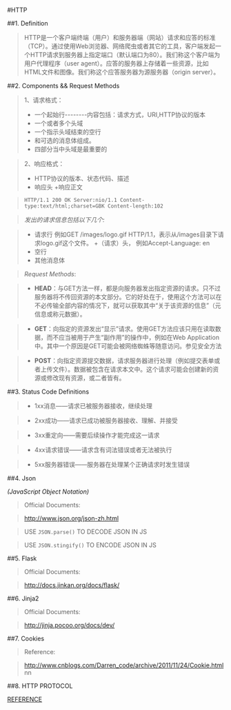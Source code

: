 #HTTP

##1. Definition

> HTTP是一个客户端终端（用户）和服务器端（网站）请求和应答的标准（TCP）。通过使用Web浏览器、网络爬虫或者其它的工具，客户端发起一个HTTP请求到服务器上指定端口（默认端口为80）。我们称这个客户端为用户代理程序（user agent）。应答的服务器上存储着一些资源，比如HTML文件和图像。我们称这个应答服务器为源服务器（origin server）。

##2. Components && Request Methods

> 1、请求格式：
> + 一个起始行--------内容包括：请求方式，URI,HTTP协议的版本
> + 一个或者多个头域
> + 一个指示头域结束的空行
> + 和可选的消息体组成。
> + 四部分当中头域是最重要的

> 2、响应格式：
> + HTTP协议的版本、状态代码、描述
> + 响应头
> +响应正文

> `HTTP/1.1 200 OK
Server:nio/1.1
Content-type:text/html;charset=GBK
Content-length:102
`

> *发出的请求信息包括以下几个:*

> + 请求行
> 例如GET /images/logo.gif HTTP/1.1，表示从/images目录下请求logo.gif这个文件。
>+（请求）头，
>例如Accept-Language: en
>+ 空行
>+ 其他消息体

> *Request Methods*:

> + **HEAD**：与GET方法一样，都是向服务器发出指定资源的请求。只不过服务器将不传回资源的本文部分。它的好处在于，使用这个方法可以在不必传输全部内容的情况下，就可以获取其中“关于该资源的信息”（元信息或称元数据）。

> + **GET**：向指定的资源发出“显示”请求。使用GET方法应该只用在读取数据，而不应当被用于产生“副作用”的操作中，例如在Web Application中。其中一个原因是GET可能会被网络蜘蛛等随意访问。参见安全方法

> + **POST**：向指定资源提交数据，请求服务器进行处理（例如提交表单或者上传文件）。数据被包含在请求本文中。这个请求可能会创建新的资源或修改现有资源，或二者皆有。

##3. Status Code Definitions

> + 1xx消息——请求已被服务器接收，继续处理

> + 2xx成功——请求已成功被服务器接收、理解、并接受

> + 3xx重定向——需要后续操作才能完成这一请求

> + 4xx请求错误——请求含有词法错误或者无法被执行

> + 5xx服务器错误——服务器在处理某个正确请求时发生错误

##4. Json

*(JavaScript Object Notation)*

> Official Documents:

> <http://www.json.org/json-zh.html>

> USE `JSON.parse()` TO DECODE JSON IN JS

> USE `JSON.stingify()` TO ENCODE JSON IN JS

##5. Flask

> Official Documents:

> <http://docs.jinkan.org/docs/flask/>

##6. Jinja2

> Official Documents:

> <http://jinja.pocoo.org/docs/dev/>

##7. Cookies

> Reference:

> <http://www.cnblogs.com/Darren_code/archive/2011/11/24/Cookie.html>
nn

##8. HTTP PROTOCOL

[REFERENCE](https://www.w3.org/Protocols/rfc2616/rfc2616.html)
